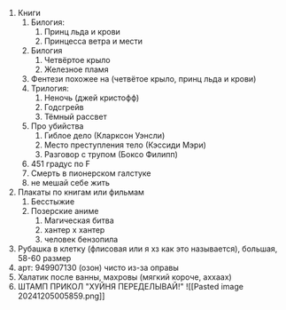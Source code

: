 1. Книги
	1. Билогия:
		1. Принц льда и крови
		2. Принцесса ветра и мести
	2. Билогия
		1. Четвёртое крыло
		2. Железное пламя
	3. Фентези похожее на (четвётое крыло, принц льда и крови)
	4. Трилогия:
		1. Неночь (джей кристофф)
		2. Годсгрейв
		3. Тёмный рассвет
	5. Про убийства
		1. Гиблое дело (Кларксон Уэнсли)
		2. Место преступления тело (Кэссиди Мэри)
		3. Разговор с трупом (Боксо Филипп)
	6. 451 градус по F
	7. Смерть в пионерском галстуке
	8. не мешай себе жить
2. Плакаты по книгам или фильмам
	1. Бесстыжие
	2. Позерские аниме
		1. Магическая битва
		2. хантер х хантер
		3. человек бензопила
3. Рубашка в клетку (флисовая или я хз как это называется), большая, 58-60 размер
4. арт: 949907130 (озон) чисто из-за оправы
5. Халатик после ванны, махровы (мягкий короче, аххаах)
6. ШТАМП ПРИКОЛ "ХУЙНЯ ПЕРЕДЕЛЫВАЙ!"
![[Pasted image 20241205005859.png]]